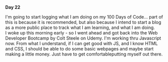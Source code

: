 <B>Day 22</b>

I'm going to start logging what I am doing on my 100 Days of Code... part of this is because it is recommended, but also because I intend to start a blog as a more public place to track what I am learning, and what I am doing.  
I woke up this morning early - so I went ahead and got back into the Web Developer Bootcamp by Colt Steele on Udemy.  I'm working thru Javascript now.  From what I understand, if I can get good with JS, and I know HTML and CSS, I should be able to do some basic webpages and maybe start making a little money.  Just have to get comfortableputting myself out there.  


